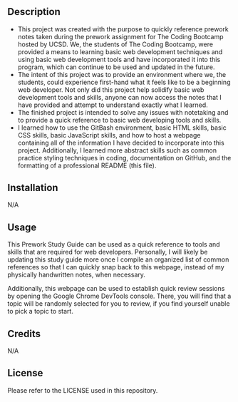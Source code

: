 # <Prework-Study-Guide-Webpage>

## Description

- This project was created with the purpose to quickly reference prework notes taken during the prework assignment for The Coding Bootcamp hosted by UCSD. We, the students of The Coding Bootcamp, were provided a means to learning basic web development techniques and using basic web development tools and have incorporated it into this program, which can continue to be used and updated in the future.
- The intent of this project was to provide an environment where we, the students, could experience first-hand what it feels like to be a beginning web developer. Not only did this project help solidify basic web development tools and skills, anyone can now access the notes that I have provided and attempt to understand exactly what I learned.
- The finished project is intended to solve any issues with notetaking and to provide a quick reference to basic web developing tools and skills.
- I learned how to use the GitBash environment, basic HTML skills, basic CSS skills, basic JavaScript skills, and how to host a webpage containing all of the information I have decided to incorporate into this project. Additionally, I learned more abstract skills such as common practice styling techniques in coding, documentation on GitHub, and the formatting of a professional README (this file).

## Installation

N/A

## Usage

This Prework Study Guide can be used as a quick reference to tools and skills that are required for web developers. Personally, I will likely be updating this study guide more once I compile an organized list of common references so that I can quickly snap back to this webpage, instead of my physically handwritten notes, when necessary. 

Additionally, this webpage can be used to establish quick review sessions by opening the Google Chrome DevTools console. There, you will find that a topic will be randomly selected for you to review, if you find yourself unable to pick a topic to start.

## Credits

N/A

## License

Please refer to the LICENSE used in this repository.